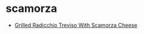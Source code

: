 # scamorza

 * [Grilled Radicchio Treviso With Scamorza Cheese](index/g/grilled-radicchio-treviso-with-scamorza-cheese-103846.json)

